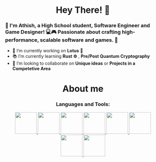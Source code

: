 
<!--
**Athishh/Athishh** is a ✨ _special_ ✨ repository because its `README.md` (this file) appears on your GitHub profile.

Here are some ideas to get you started:

- 🔭 I’m currently working on ...
- 🌱 I’m currently learning ...
- 👯 I’m looking to collaborate on ...
- 🤔 I’m looking for help with ...
- 💬 Ask me about ...
- 📫 How to reach me: ...
- 😄 Pronouns: ...
- ⚡ Fun fact: ...
-->

<h1 align="center">Hey There! 👋</h1>
<h3>🌟 I'm Athish, a High School student, Software Engineer and Game Designer! 💻🎮 Passionate about crafting high-performance, scalable software and games. 🚀</h3>

- 🚀 I’m currently working on **Lotus** 🌸
- 📚 I’m currently learning **Rust ⚙️** , **Pre/Post Quantum Cryptography**
- 🎩 I’m looking to collaborate on **Unique ideas** or **Projects in a Competetive Area**

<h1 align="center">About me</h1>
<div align="center">
</div>


<h3 align="center">Languages and Tools:</h3>
<p align="center"> 
<!-- Java -->
 <a href="https://www.java.com/" target="_blank"> <img src="https://cdn.jsdelivr.net/gh/devicons/devicon/icons/java/java-original-wordmark.svg" width="70" height="70"/>  
<!-- Lua -->
 <a href="https://www.lua.org/" target="_blank"> <img src="https://cdn.jsdelivr.net/gh/devicons/devicon@latest/icons/lua/lua-plain.svg" width="70" height="70"/>  
 <!-- Python -->
 <a href="https://www.python.org/" target="_blank"> <img src="https://cdn.jsdelivr.net/gh/devicons/devicon/icons/python/python-original-wordmark.svg" width="70" height="70"/>  
<!-- IntelliJ -->
 <a href="https://www.jetbrains.com/idea/" target="_blank"> <img src="https://brandslogos.com/wp-content/uploads/images/large/intellij-idea-logo.png" width="70" height="70"/>  
<!-- VSCode -->
 <a href="https://code.visualstudio.com/" target="_blank"> <img src="https://cdn.jsdelivr.net/gh/devicons/devicon/icons/vscode/vscode-original.svg" width="70" height="70"/>
<!-- Mongo -->
 <a href="https://www.mongodb.com/" target="_blank"> <img src="https://cdn.jsdelivr.net/gh/devicons/devicon/icons/mongodb/mongodb-original-wordmark.svg" width="70" height="70"/>
<!-- MySQL -->
 <a href="https://www.mysql.com/" target="_blank"> <img src="https://cdn.jsdelivr.net/gh/devicons/devicon@latest/icons/mysql/mysql-original-wordmark.svg" width="70" height="70"/>    
<!-- Redis -->
 <a href="https://redis.io/" target="_blank"> <img src="https://cdn.jsdelivr.net/gh/devicons/devicon/icons/redis/redis-original-wordmark.svg" width="70" height="70"/>  
</a></p>
